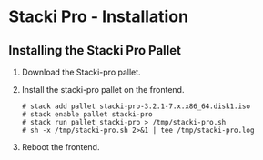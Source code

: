 # Stacki Pro - Installation

## Installing the Stacki Pro Pallet

1. Download the Stacki-pro pallet.

1. Install the stacki-pro pallet on the frontend.
   ```
   # stack add pallet stacki-pro-3.2.1-7.x.x86_64.disk1.iso
   # stack enable pallet stacki-pro
   # stack run pallet stacki-pro > /tmp/stacki-pro.sh
   # sh -x /tmp/stacki-pro.sh 2>&1 | tee /tmp/stacki-pro.log
   ```

1. Reboot the frontend.

